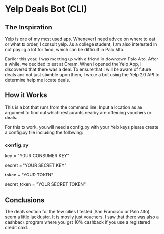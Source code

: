 # Yelp Deals Bot (CLI)

## The Inspiration
Yelp is one of my most used app.
Whenever I need advice on where to eat or what to order, I consult yelp.
As a college student,  I am also interested in not paying a lot for food,
which can be difficult in Palo Alto.

Earlier this year, I was meeting up with a friend in downtown Palo Alto.
After a while, we decided to eat at Cream.
When I opened the Yelp App, I discovered that there was a deal.
To ensure that I will be aware of future deals and not just stumble upon them,
I wrote a bot using the Yelp 2.0 API to determine help me locate deals.

## How it Works
This is a bot that runs from the command line.
Input a location as an argument to find out which restaurants nearby are offerning vouchers or deals.

For this to work, you will need a config.py with your Yelp keys
please create a config.py file including the following:

### config.py

  key = "YOUR CONSUMER KEY"

  secret = "YOUR SECRET KEY"

  token = "YOUR TOKEN"

  secret_token = "YOUR SECRET TOKEN"

## Conclusions

The deals section for the few cities I tested (San Francisco or Palo Alto) seem a little lackluster. It is mostly just vouchers. I saw that there was also a cashback program where you get 10% cashback if you use a registered credit card.
